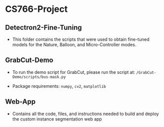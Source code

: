 # CS766-Project

## Detectron2-Fine-Tuning

- This folder contains the scripts that were used to obtain fine-tuned models for the Nature, Balloon, and Micro-Controller modes.

## GrabCut-Demo

- To run the demo script for GrabCut, please run the script at: `/GrabCut-Demo/scripts/bus-mask.py`

- Package requirements: `numpy`, `cv2`, `matplotlib`

## Web-App

- Contains all the code, files, and instructions needed to build and deploy the custom instance segmentation web app
